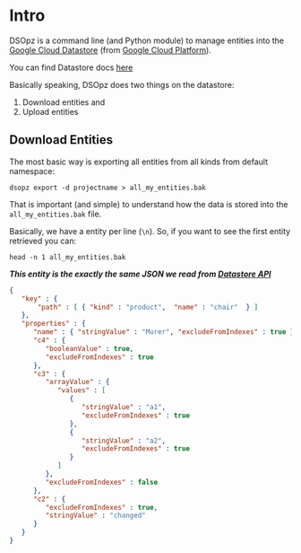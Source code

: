 # Intro

DSOpz is a command line (and Python module) to manage entities into the 
[Google Cloud Datastore](https://cloud.google.com/datastore/) (from [Google Cloud Platform](https://cloud.google.com/)).

You can find Datastore docs [here](https://cloud.google.com/datastore/)

Basically speaking, DSOpz does two things on the datastore:

 1. Download entities and
 2. Upload entities
 
## Download Entities

The most basic way is exporting all entities from all kinds from default namespace:

```shell
dsopz export -d projectname > all_my_entities.bak
```

That is important (and simple) to understand how the data is stored into the ```all_my_entities.bak``` file.

Basically, we have a entity per line (```\n```). So, if you want to see the first entity retrieved you can:

```shell
head -n 1 all_my_entities.bak
```

***This entity is the exactly the same JSON we read from [Datastore API](https://cloud.google.com/datastore/docs/apis)***

```json
{
   "key" : { 
       "path" : [ { "kind" : "product",  "name" : "chair"  } ] 
   },
   "properties" : {
      "name" : { "stringValue" : "Murer", "excludeFromIndexes" : true },
      "c4" : {
         "booleanValue" : true,
         "excludeFromIndexes" : true
      },
      "c3" : {
         "arrayValue" : {
            "values" : [
               {
                  "stringValue" : "a1",
                  "excludeFromIndexes" : true
               },
               {
                  "stringValue" : "a2",
                  "excludeFromIndexes" : true
               }
            ]
         },
         "excludeFromIndexes" : false
      },
      "c2" : {
         "excludeFromIndexes" : true,
         "stringValue" : "changed"
      }
   }
}
```




 
